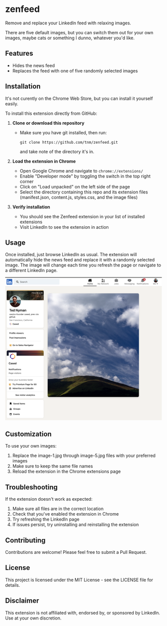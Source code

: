 # zenfeed

Remove and replace your LinkedIn feed with relaxing images.

There are five default images, but you can switch them out for your own images,
maybe cats or something I dunno, whatever you'd like.

## Features

- Hides the news feed
- Replaces the feed with one of five randomly selected images

## Installation

It's not curently on the Chrome Web Store, but you can install it yourself easily.

To install this extension directly from GitHub:

1. **Clone or download this repository**
   - Make sure you have git installed, then run:
     ```
     git clone https://github.com/tnm/zenfeed.git
     ```

     and take note of the directory it's in.

2. **Load the extension in Chrome**
   - Open Google Chrome and navigate to `chrome://extensions/`
   - Enable "Developer mode" by toggling the switch in the top right corner
   - Click on "Load unpacked" on the left side of the page
   - Select the directory containing this repo and its extension files (manifest.json, content.js, styles.css, and the image files)

3. **Verify installation**
   - You should see the Zenfeed extension in your list of installed extensions
   - Visit LinkedIn to see the extension in action

## Usage

Once installed, just browse LinkedIn as usual. The extension will automatically hide the news feed and replace it with a randomly selected image. The image will change each time you refresh the page or navigate to a different LinkedIn page.

![alt text](example.png)

## Customization

To use your own images:
1. Replace the image-1.jpg through image-5.jpg files with your preferred images
2. Make sure to keep the same file names
3. Reload the extension in the Chrome extensions page

## Troubleshooting

If the extension doesn't work as expected:
1. Make sure all files are in the correct location
2. Check that you've enabled the extension in Chrome
3. Try refreshing the LinkedIn page
4. If issues persist, try uninstalling and reinstalling the extension

## Contributing

Contributions are welcome! Please feel free to submit a Pull Request.

## License

This project is licensed under the MIT License - see the LICENSE file for details.

## Disclaimer

This extension is not affiliated with, endorsed by, or sponsored by LinkedIn. Use at your own discretion.